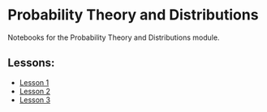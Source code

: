 # Probability Theory and Distributions

Notebooks for the Probability Theory and Distributions module.

## Lessons:

- [Lesson 1](./Lesson_1.ipynb)
- [Lesson 2](./Lesson_2.ipynb)
- [Lesson 3](./Lesson_3.ipynb)
